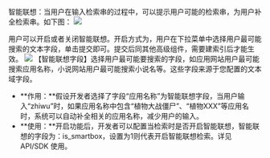  智能联想：当用户在输入检索串的过程中，可以提示用户可能的检索串，为用户补全检索串。如下图：
![](https://main.qcloudimg.com/raw/521bf6a443cd79d9603fe28f28c969fe.png)

用户可以开启或者关闭智能联想。开启方式为，用户在下拉菜单中选择用户最可能搜索的文本字段，单击提交即可。提交后同其他高级组件，需要建索引后才能生效。
![](https://main.qcloudimg.com/raw/0fb6076428766c12f305f5f1db6236f4.png)
【智能联想字段】选择用户最可能要搜索的字段，如应用网站用户最可能搜索应用名称，小说网站用户最可能搜索小说名等。这些字段来源于您配置的文本域字段。
- **作用：**假设开发者选择了字段“应用名称”为智能联想字段，当用户输入“zhiwu”时，如果应用名称中包含“植物大战僵尸”、“植物XXX”等应用名时，系统可以自动补全相关的应用名称，减少用户的输入。
- **使用：**开启功能后，开发者可以配置当检索时是否开启智能联想，智能联想的字段为：is_smartbox，设置为1则代表开启智能联想检索。详见 API/SDK 使用。
